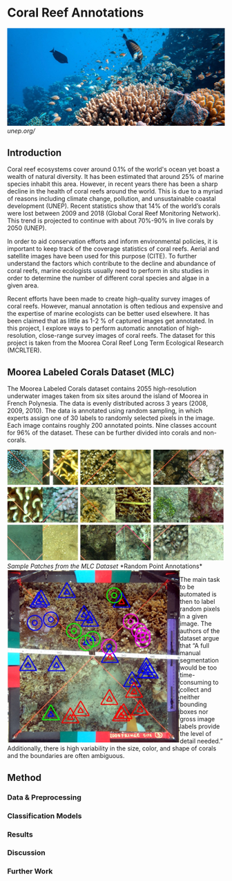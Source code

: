 # Coral Reef Annotations

![coral_generic](docs/assets/coral_intro_unep.jpeg)
*unep.org/*

## Introduction
Coral reef ecosystems cover around 0.1% of the world's ocean yet boast a wealth of natural diversity. It has been estimated that around 25% of marine species inhabit this area. However, in recent years there has been a sharp decline in the health of coral reefs around the world. This is due to a myriad of reasons including climate change, pollution, and unsustainable coastal development (UNEP). Recent statistics show that 14% of the world’s corals were lost between 2009 and 2018 (Global Coral Reef Monitoring Network). This trend is projected to continue with about 70%-90% in live corals by 2050 (UNEP). 

In order to aid conservation efforts and inform environmental policies, it is important to keep track of the coverage statistics of coral reefs. Aerial and satellite images have been used for this purpose (CITE). To further understand the factors which contribute to the decline and abundance of coral reefs, marine ecologists usually need to perform in situ studies in order to determine the number of different coral species and algae in a given area. 

Recent efforts have been made to create high-quality survey images of coral reefs. However, manual annotation is often tedious and expensive and the expertise of marine ecologists can be better used elsewhere. It has been claimed that as little as 1-2 % of captured images get annotated. In this project, I explore ways to perform automatic annotation of high-resolution, close-range survey images of coral reefs. The dataset for this project is taken from the Moorea Coral Reef Long Term Ecological Research (MCRLTER). 

## Moorea Labeled Corals Dataset (MLC)

The Moorea Labeled Corals dataset contains 2055 high-resolution underwater images taken from six sites around the island of Moorea in French Polynesia. The data is evenly distributed across 3 years (2008, 2009, 2010).  The data is annotated using random sampling, in which experts assign one of 30 labels to randomly selected pixels in the image. Each image contains roughly 200 annotated points. Nine classes account for 96% of the dataset. These can be further divided into corals and non-corals.


<img src="docs/assets/sample_patches.png" alt="sample_patches" > 
<em>Sample Patches from the MLC Dataset</em> 

<img align="left" src="docs/assets/sample_anno.png" alt="sample_anno" width="400" height="400">
*Random Point Annotations*

The main task to be automated is then to label random pixels in a given image. The authors of the dataset argue that “A full manual segmentation would be too time-consuming to collect and neither bounding boxes nor gross image labels provide the level of detail needed.” Additionally, there is high variability in the size, color, and shape of corals and the boundaries are often ambiguous. 



## Method

### Data & Preprocessing

### Classification Models

### Results

### Discussion

### Further Work 


